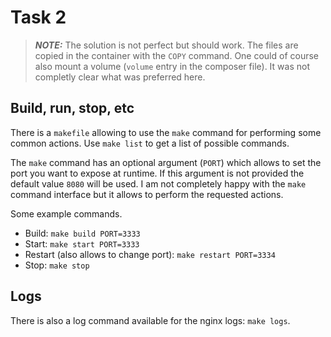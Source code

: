 # Task 2

> **_NOTE:_** The solution is not perfect but should work.
> The files are copied in the container with the `COPY` command. One could of course also mount a volume (`volume` entry in the composer file). It was not completly clear what was preferred here.

## Build, run, stop, etc

There is a `makefile` allowing to use the `make` command for performing some common actions. Use `make list` to get a list of possible commands.

The `make` command has an optional argument (`PORT`) which allows to set the port you want to expose at runtime. If this argument is not provided the default value `8080` will be used. I am not completely happy with the `make` command interface but it allows to perform the requested actions.

Some example commands.

- Build: `make build PORT=3333`
- Start: `make start PORT=3333`
- Restart (also allows to change port): `make restart PORT=3334`
- Stop: `make stop`

## Logs

There is also a log command available for the nginx logs: `make logs`.
